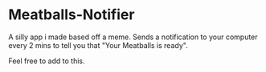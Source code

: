 # Meatballs-Notifier
 A silly app i made based off a meme. Sends a notification to your computer every 2 mins to tell you that "Your Meatballs is ready".

Feel free to add to this.
